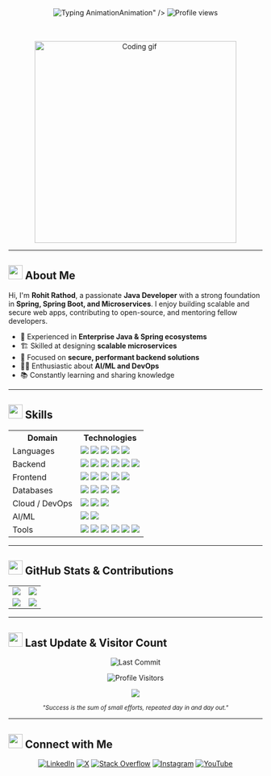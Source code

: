 <div align="center">
  <img src="https://readme-typing-svg.herokuapp.com?font=Fira+Code&size=28&duration=4000&pause=1000&color=7E3AF2&center=true&vCenter=true&width=600&lines=Hi%2C+I'm+Rohit+Rathod+%F0%9F%91%8B;Java+Developer;AI+%26+ML+Enthusiast" alt="Typing Animation" />Animation" />

  <img src="https://komarev.com/ghpvc/?username=rathodrohit12&label=Profile+Views&color=7E3AF2&style=flat" alt="Profile views" />
  
  <br><br>
  <img src="https://media.giphy.com/media/qgQUggAC3Pfv687qPC/giphy.gif" width="400" alt="Coding gif" />
</div>

---

## <img src="https://cdn-icons-png.flaticon.com/512/3281/3281289.png" width="28"> About Me

Hi, I'm **Rohit Rathod**, a passionate **Java Developer** with a strong foundation in **Spring, Spring Boot, and Microservices**. I enjoy building scalable and secure web apps, contributing to open-source, and mentoring fellow developers.

- 🔧 Experienced in **Enterprise Java & Spring ecosystems**
- 🏗️ Skilled at designing **scalable microservices**
- 🔐 Focused on **secure, performant backend solutions**
- 👨‍💻 Enthusiastic about **AI/ML and DevOps**
- 📚 Constantly learning and sharing knowledge

---

## <img src="https://cdn-icons-png.flaticon.com/512/3281/3281306.png" width="28"> Skills

<table>
  <tr><th>Domain</th><th>Technologies</th></tr>
  
  <tr>
    <td>Languages</td>
    <td>
      <img src="https://img.shields.io/badge/Java-Expert-E76F00?logo=openjdk" />
      <img src="https://img.shields.io/badge/Python-Advanced-3670A0?logo=python" />
      <img src="https://img.shields.io/badge/C++-Intermediate-00599C?logo=c%2B%2B" />
      <img src="https://img.shields.io/badge/JavaScript-Intermediate-F7DF1E?logo=javascript&logoColor=black" />
      <img src="https://img.shields.io/badge/SQL-Intermediate-4479A1?logo=mysql" />
    </td>
  </tr>
  
  <tr>
    <td>Backend</td>
    <td>
      <img src="https://img.shields.io/badge/Spring-Expert-6DB33F?logo=spring" />
      <img src="https://img.shields.io/badge/SpringBoot-Expert-6DB33F?logo=springboot" />
      <img src="https://img.shields.io/badge/Hibernate-Advanced-59666C?logo=hibernate" />
      <img src="https://img.shields.io/badge/JDBC-Advanced-007396?logo=java" />
      <img src="https://img.shields.io/badge/Servlets-Advanced-007396?logo=java" />
      <img src="https://img.shields.io/badge/JSP-Intermediate-007396?logo=java" />
    </td>
  </tr>

  <tr>
    <td>Frontend</td>
    <td>
      <img src="https://img.shields.io/badge/React-Advanced-61DAFB?logo=react&logoColor=black" />
      <img src="https://img.shields.io/badge/HTML5-Expert-E34F26?logo=html5" />
      <img src="https://img.shields.io/badge/CSS3-Expert-1572B6?logo=css3" />
      <img src="https://img.shields.io/badge/JavaScript-Intermediate-F7DF1E?logo=javascript&logoColor=black" />
      <img src="https://img.shields.io/badge/Node.js-Intermediate-339933?logo=nodedotjs" />
    </td>
  </tr>

  <tr>
    <td>Databases</td>
    <td>
      <img src="https://img.shields.io/badge/MySQL-Expert-4479A1?logo=mysql" />
      <img src="https://img.shields.io/badge/PostgreSQL-Advanced-336791?logo=postgresql" />
      <img src="https://img.shields.io/badge/Oracle-Advanced-F80000?logo=oracle" />
      <img src="https://img.shields.io/badge/MongoDB-Intermediate-47A248?logo=mongodb" />
    </td>
  </tr>

  <tr>
    <td>Cloud / DevOps</td>
    <td>
      <img src="https://img.shields.io/badge/AWS-Certified-232F3E?logo=amazonaws" />
      <img src="https://img.shields.io/badge/Kubernetes-Advanced-326CE5?logo=kubernetes" />
      <img src="https://img.shields.io/badge/Docker-Intermediate-2496ED?logo=docker" />
    </td>
  </tr>

  <tr>
    <td>AI/ML</td>
    <td>
      <img src="https://img.shields.io/badge/TensorFlow-Advanced-FF6F00?logo=tensorflow" />
      <img src="https://img.shields.io/badge/PyTorch-Intermediate-EE4C2C?logo=pytorch" />
    </td>
  </tr>

  <tr>
    <td>Tools</td>
    <td>
      <img src="https://img.shields.io/badge/Git-Expert-F05032?logo=git" />
      <img src="https://img.shields.io/badge/GitHub-Expert-181717?logo=github" />
      <img src="https://img.shields.io/badge/Postman-Advanced-FF6C37?logo=postman" />
      <img src="https://img.shields.io/badge/VS%20Code-Expert-007ACC?logo=visualstudiocode" />
      <img src="https://img.shields.io/badge/IntelliJ-Advanced-000000?logo=intellijidea" />
      <img src="https://img.shields.io/badge/Eclipse-Intermediate-2C2255?logo=eclipseide" />
    </td>
  </tr>
</table>

---

## <img src="https://cdn-icons-png.flaticon.com/512/3487/3487585.png" width="28"> GitHub Stats & Contributions

<table>
  <tr>
    <td>
      <img src="https://github-readme-stats.vercel.app/api?username=rathodrohit12&theme=material-palenight&show_icons=true&hide_border=true&count_private=true" />
    </td>
    <td>
      <img src="https://github-readme-stats.vercel.app/api/top-langs/?username=rathodrohit12&layout=compact&theme=material-palenight&hide_border=true&langs_count=8" />
    </td>
  </tr>
  <tr>
    <td>
      <img src="https://streak-stats.demolab.com?user=rathodrohit12&theme=material-palenight&hide_border=true" />
    </td>
    <td>
      <img src="https://github-profile-trophy.vercel.app/?username=rathodrohit12&theme=radical&no-frame=false&no-bg=true&margin-w=4" />
    </td>
  </tr>
</table>


---

## <img src="https://cdn-icons-png.flaticon.com/512/2128/2128373.png" width="28"> Last Update & Visitor Count

<div align="center">

![Last Commit](https://img.shields.io/github/last-commit/rathodrohit12/rathodrohit12?logo=github&label=Last+Update&color=7E3AF2)

![Profile Visitors](https://visitor-badge.laobi.icu/badge?page_id=rathodrohit12)

[![](https://visitcount.itsvg.in/api?id=rathodrohit12&icon=0&color=0)](https://visitcount.itsvg.in)

<sub><i>"Success is the sum of small efforts, repeated day in and day out."</i></sub>

</div>

---

## <img src="https://cdn-icons-png.flaticon.com/512/3059/3059518.png" width="28"> Connect with Me

<div align="center">

[![LinkedIn](https://img.shields.io/badge/LinkedIn-%230077B5.svg?logo=linkedin&logoColor=white)](https://linkedin.com/in/rohitrathod12)
[![X](https://img.shields.io/badge/X-black.svg?logo=X&logoColor=white)](https://x.com/rohitrathod_12)
[![Stack Overflow](https://img.shields.io/badge/-Stackoverflow-FE7A16?logo=stack-overflow&logoColor=white)](https://stackoverflow.com/users/28736861)
[![Instagram](https://img.shields.io/badge/Instagram-%23E4405F.svg?logo=Instagram&logoColor=white)](https://instagram.com/rohitrathod_12)
[![YouTube](https://img.shields.io/badge/YouTube-%23FF0000.svg?logo=YouTube&logoColor=white)](https://youtube.com/@Tenacious122)

</div>
